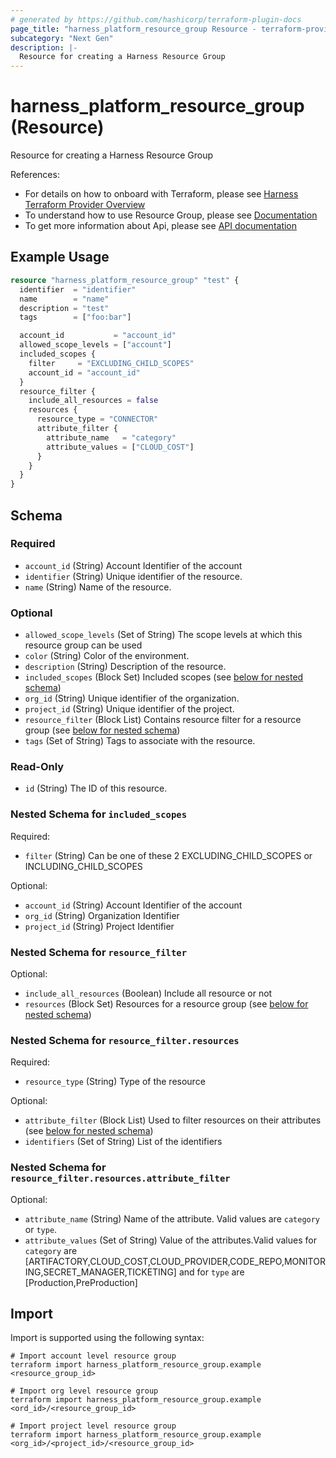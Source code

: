 ```yaml
---
# generated by https://github.com/hashicorp/terraform-plugin-docs
page_title: "harness_platform_resource_group Resource - terraform-provider-harness"
subcategory: "Next Gen"
description: |-
  Resource for creating a Harness Resource Group
---
```


# harness_platform_resource_group (Resource)

Resource for creating a Harness Resource Group

References:
- For details on how to onboard with Terraform, please see [Harness Terraform Provider Overview](https://developer.harness.io/docs/platform/terraform/harness-terraform-provider-overview/)
- To understand how to use Resource Group, please see [Documentation](https://developer.harness.io/docs/platform/role-based-access-control/add-resource-groups)
- To get more information about Api, please see [API documentation](https://apidocs.harness.io/tag/Harness-Resource-Group)
## Example Usage

```terraform
resource "harness_platform_resource_group" "test" {
  identifier  = "identifier"
  name        = "name"
  description = "test"
  tags        = ["foo:bar"]

  account_id           = "account_id"
  allowed_scope_levels = ["account"]
  included_scopes {
    filter     = "EXCLUDING_CHILD_SCOPES"
    account_id = "account_id"
  }
  resource_filter {
    include_all_resources = false
    resources {
      resource_type = "CONNECTOR"
      attribute_filter {
        attribute_name   = "category"
        attribute_values = ["CLOUD_COST"]
      }
    }
  }
}
```

<!-- schema generated by tfplugindocs -->
## Schema

### Required

- `account_id` (String) Account Identifier of the account
- `identifier` (String) Unique identifier of the resource.
- `name` (String) Name of the resource.

### Optional

- `allowed_scope_levels` (Set of String) The scope levels at which this resource group can be used
- `color` (String) Color of the environment.
- `description` (String) Description of the resource.
- `included_scopes` (Block Set) Included scopes (see [below for nested schema](#nestedblock--included_scopes))
- `org_id` (String) Unique identifier of the organization.
- `project_id` (String) Unique identifier of the project.
- `resource_filter` (Block List) Contains resource filter for a resource group (see [below for nested schema](#nestedblock--resource_filter))
- `tags` (Set of String) Tags to associate with the resource.

### Read-Only

- `id` (String) The ID of this resource.

<a id="nestedblock--included_scopes"></a>
### Nested Schema for `included_scopes`

Required:

- `filter` (String) Can be one of these 2 EXCLUDING_CHILD_SCOPES or INCLUDING_CHILD_SCOPES

Optional:

- `account_id` (String) Account Identifier of the account
- `org_id` (String) Organization Identifier
- `project_id` (String) Project Identifier


<a id="nestedblock--resource_filter"></a>
### Nested Schema for `resource_filter`

Optional:

- `include_all_resources` (Boolean) Include all resource or not
- `resources` (Block Set) Resources for a resource group (see [below for nested schema](#nestedblock--resource_filter--resources))

<a id="nestedblock--resource_filter--resources"></a>
### Nested Schema for `resource_filter.resources`

Required:

- `resource_type` (String) Type of the resource

Optional:

- `attribute_filter` (Block List) Used to filter resources on their attributes (see [below for nested schema](#nestedblock--resource_filter--resources--attribute_filter))
- `identifiers` (Set of String) List of the identifiers

<a id="nestedblock--resource_filter--resources--attribute_filter"></a>
### Nested Schema for `resource_filter.resources.attribute_filter`

Optional:

- `attribute_name` (String) Name of the attribute. Valid values are `category` or `type`.
- `attribute_values` (Set of String) Value of the attributes.Valid values for `category` are [ARTIFACTORY,CLOUD_COST,CLOUD_PROVIDER,CODE_REPO,MONITORING,SECRET_MANAGER,TICKETING] and for `type` are [Production,PreProduction]

## Import

Import is supported using the following syntax:

```shell
# Import account level resource group
terraform import harness_platform_resource_group.example <resource_group_id>

# Import org level resource group
terraform import harness_platform_resource_group.example <ord_id>/<resource_group_id>

# Import project level resource group
terraform import harness_platform_resource_group.example <org_id>/<project_id>/<resource_group_id>
```
